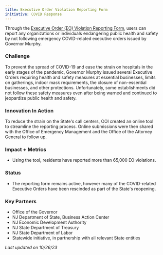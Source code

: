 ```yaml
---
title: Executive Order Violation Reporting Form
initiative: COVID Response
---
```


Through the [Executive Order (EO) Violation Reporting Form](https://covid19.nj.gov/forms/violation), users can report any organizations or individuals endangering public health and safety by not following emergency COVID-related executive orders issued by Governor Murphy.

### Challenge

To prevent the spread of COVID-19 and ease the strain on hospitals in the early stages of the pandemic, Governor Murphy issued several Executive Orders requiring health and safety measures at essential businesses, limits on gatherings, indoor mask requirements, the closure of non-essential businesses, and other protections. Unfortunately, some establishments did not follow these safety measures even after being warned and continued to jeopardize public health and safety.

### Innovation In Action

To reduce the strain on the State's call centers, OOI created an online tool to streamline the reporting process. Online submissions were then shared with the Office of Emergency Management and the Office of the Attorney General to follow up.

### Impact + Metrics

-   Using the tool, residents have reported more than 65,000 EO violations.

### Status

-   The reporting form remains active, however many of the COVID-related Executive Orders have been rescinded as part of the State's reopening.

### Key Partners

-   Office of the Governor
-   NJ Department of State, Business Action Center
-   NJ Economic Development Authority
-   NJ State Department of Treasury
-   NJ State Department of Labor
-   Statewide initiative, in partnership with all relevant State entities

*Last updated on 10/26/23*